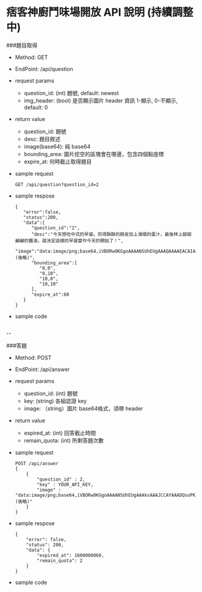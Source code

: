 # 痞客神廚鬥味場開放 API 說明 (持續調整中)

###題目取得

* Method: GET
* EndPoint: /api/question
* request params
    * question_id: (int) 題號, default: newest
    * img_header: (bool) 是否顯示圖片 header 資訊 1-顯示, 0-不顯示, default: 0
* return value
    * question_id: 題號
    * desc: 題目敘述
    * image(base64): 純 base64
    * bounding_area: 圖片挖空的區塊會在哪邊，包含四個點座標
    * expire_at: 何時截止取得題目
* sample request

    ```
    GET /api/question?question_id=2
    ```
* sample respose

    ```
    {
       "error":false,
       "status":200,
       "data":{
          "question_id":"2",
          "desc":"今天想吃中式的早餐。煎得酥酥的餅皮加上滑順的蛋汁，最後林上甜甜鹹鹹的醬油，就決定這樣的早餐當作今天的開始了！",
          "image":"data:image/png;base64,iVBORw0KGgoAAAANSUhEUgAAAQAAAAEACAIAAADTED8xAAEAAElEQVR4nET9SbMkW5IeiH2f6jlm5u53ihvTm1++HF5mZWGqQjXYEKLRh...(後略)",
          "bounding_area":[
             "0,0",
             "0,10",
             "10,0",
             "10,10"
          ],
          "expire_at":60
       }
    }
    ```

* sample code

	```
	```

--

###答題

* Method: POST
* EndPoint: /api/answer
* request params
    * question_id: (int) 題號
    * key: (string) 各組認證 key
    * image: （string）圖片 base64格式，須帶 header
* return value
    * expired_at: (int) 回答截止時間
    * remain_quota: (int) 所剩答題次數
* sample request

    ```
    POST /api/answer
    {
        {
            "question_id" : 2,
            "key" : YOUR_API_KEY,
            "image" : "data:image/png;base64,iVBORw0KGgoAAAANSUhEUgAAAksAAAJCCAYAAADQsoPKAAAABHNCSV...(後略)"
        }
    }
    ```
* sample respose

    ```
    {
        "error": false,
        "status": 200,
        "data": {
            "expired_at": 1600000060,
            "remain_quota": 2
        }
    }
    ```
* sample code

	```
	```
